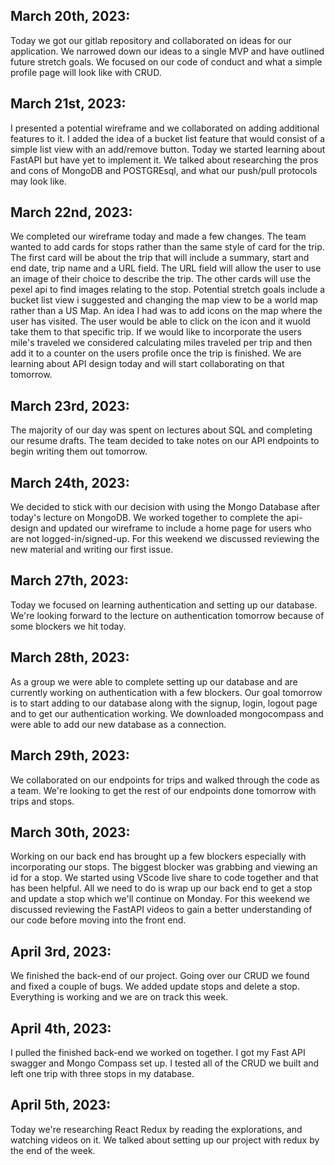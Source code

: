 ## March 20th, 2023:
Today we got our gitlab repository and collaborated on ideas for our application. We narrowed down our ideas to a single MVP and have outlined future stretch goals. We focused on our code of conduct and what a simple profile page will look like with CRUD.

## March 21st, 2023:
I presented a potential wireframe and we collaborated on adding additional features to it. I added the idea of a bucket list feature that would consist of a simple list view with an add/remove button. Today we started learning about FastAPI but have yet to implement it. We talked about researching the pros and cons of MongoDB and POSTGREsql, and what our push/pull protocols may look like.

## March 22nd, 2023:
We completed our wireframe today and made a few changes. The team wanted to add cards for stops rather than the same style of card for the trip. The first card will be about the trip that will include a summary, start and end date, trip name and a URL field. The URL field will allow the user to use an image of their choice to describe the trip. The other cards will use the pexel api to find images relating to the stop. Potential stretch goals include a bucket list view i suggested and changing the map view to be a world map rather than a US Map. An idea I had was to add icons on the map where the user has visited. The user would be able to click on the icon and it wuold take them to that specific trip. If we would like to incorporate the users mile's traveled we considered calculating miles traveled per trip and then add it to a counter on the users profile once the trip is finished. We are learning about API design today and will start collaborating on that tomorrow.

## March 23rd, 2023:
The majority of our day was spent on lectures about SQL and completing our resume drafts. The team decided to take notes on our API endpoints to begin writing them out tomorrow.

## March 24th, 2023:
We decided to stick with our decision with using the Mongo Database after today's lecture on MongoDB. We worked together to complete the api-design and updated our wireframe to include a home page for users who are not logged-in/signed-up. For this weekend we discussed reviewing the new material and writing our first issue.

## March 27th, 2023:
Today we focused on learning authentication and setting up our database. We're looking forward to the lecture on authentication tomorrow because of some blockers we hit today.

## March 28th, 2023:
As a group we were able to complete setting up our database and are currently working on authentication with a few blockers. Our goal tomorrow is to start adding to our database along with the signup, login, logout page and to get our authentication working. We downloaded mongocompass and were able to add our new database as a connection.

## March 29th, 2023:
We collaborated on our endpoints for trips and walked through the code as a team. We're looking to get the rest of our endpoints done tomorrow with trips and stops.

## March 30th, 2023:
Working on our back end has brought up a few blockers especially with incorporating our stops. The biggest blocker was grabbing and viewing an id for a stop. We started using VScode live share to code together and that has been helpful. All we need to do is wrap up our back end to get a stop and update a stop which we'll continue on Monday. For this weekend we discussed reviewing the FastAPI videos to gain a better understanding of our code before moving into the front end.

## April 3rd, 2023:
We finished the back-end of our project. Going over our CRUD we found and fixed a couple of bugs. We added update stops and delete a stop. Everything is working and we are on track this week.

## April 4th, 2023:
I pulled the finished back-end we worked on together. I got my Fast API swagger and Mongo Compass set up. I tested all of the CRUD we built and left one trip with three stops in my database.

## April 5th, 2023:
Today we're researching React Redux by reading the explorations, and watching videos on it. We talked about setting up our project with redux by the end of the week.